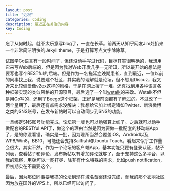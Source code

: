 ```yaml
---
layout: post
title: "近况"
categories: Coding
description: 最近正在关注的内容
key: Coding
---
```

忘了从何时起，就不太乐意写blog了，一直在长草。前两天从知乎网友Jim处扒来一个非常简洁明快的Jekyll theme，于是打算写点文字除除草。

试图学Go语言有一段时间了，但还没动手写过代码，目标其实很明确的，我想用它来写Web后端的，但是因为我对Web开发几乎一无所知，所以最开始的想法是要写也写个RESTful的后端。但是作为一名拖延症晚期患者，直到最近，一位以前的同事找上我，说要建个社区，其实我的理解就是论坛，但不想用Discuz，我又近来比较偏爱像[v2ex](http://www.v2ex.com)这样的风格，于是在网上搜了一堆，还真找到用各种语言各种框架实现的类似风格的开源项目，最后选了一个叫[wetalk](https://github.com/beego/wetalk)的来改。Wetalk不但是用Go写的，还用了Beego这个框架，正好是我前面都有了解过的。不过改了一两个星期了，最后还有点需求没解决：我想给它加上绑定诸如Twitter、新浪微博之类的SNS账号，在发布新帖时可以自动同步到SNS的功能。

一旦绑定SNS账号功能完成，论坛第一版也可以勉强算上线了。之后就可以动手做配套的RESTful API了，做这个的理由当然是因为要做一批配套的移动端App了，是的你没看错，确实是一批，因为理所当然会覆盖iOS，Android以及WP8/Win8，BB10，可能还会支持Sailfish和Ubuntu Touch。看起来似乎工作量会很大，其实不然，作为一个论坛的客户端App，基本功能只要有登录认证，帖子列表，查看帖子和评论，发布新帖以有增加评论就够了，至于支持这么多平台，以我的观察，用Qt可以一网打尽，除非有什么特殊的需求，比如push notification，但初期实在不需要这个。

最后，因为那位同事要我搞的论坛到现在域名备案还没完成，而我的那个[衣丽社区](http://yii.li)因为放在国外的VPS上，所以已经可以访问了。
